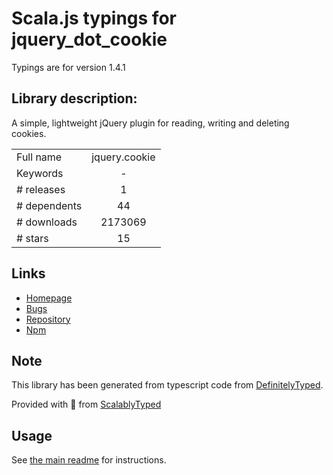 
# Scala.js typings for jquery_dot_cookie

Typings are for version 1.4.1

## Library description:
A simple, lightweight jQuery plugin for reading, writing and deleting cookies.

|                    |                 |
| ------------------ | :-------------: |
| Full name          | jquery.cookie |
| Keywords           | - |
| # releases         | 1 |
| # dependents       | 44 |
| # downloads        | 2173069 |
| # stars            | 15 |

## Links
- [Homepage](https://github.com/carhartl/jquery-cookie)
- [Bugs](https://github.com/carhartl/jquery-cookie/issues)
- [Repository](https://github.com/carhartl/jquery-cookie)
- [Npm](https://www.npmjs.com/package/jquery.cookie)
    


## Note
This library has been generated from typescript code from [DefinitelyTyped](https://definitelytyped.org).

Provided with :purple_heart: from [ScalablyTyped](https://github.com/oyvindberg/ScalablyTyped)

## Usage
See [the main readme](../../readme.md) for instructions.


